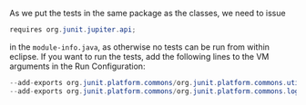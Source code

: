 As we put the tests in the same package as the classes, we need to issue

```java
requires org.junit.jupiter.api;
```

in the `module-info.java`, as otherwise no tests can be run from within eclipse.
If you want to run the tests, add the following lines to the VM arguments in the Run Configuration:

```java
--add-exports org.junit.platform.commons/org.junit.platform.commons.util=ALL-UNNAMED 
--add-exports org.junit.platform.commons/org.junit.platform.commons.logging=ALL-UNNAMED
```